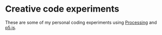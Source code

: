 # Creative code experiments
These are some of my personal coding experiments using [Processing](https://processing.org/) and [p5.js](https://p5js.org/).
